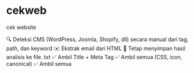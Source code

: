 # cekweb
cek website

🔍 Deteksi CMS (WordPress, Joomla, Shopify, dll) secara manual dari tag, path, dan keyword
✉️ Ekstrak email dari HTML
💾 Tetap menyimpan hasil analisis ke file .txt
✅ Ambil Title + Meta Tag
✅ Ambil semua <link> (CSS, icon, canonical)
✅ Ambil semua <script> (JavaScript)
✅ Ambil favicon otomatis (jika ada)
✅ Ambil isi robots.txt
✅ Cek jika ada error page tersembunyi dalam HTML (500, 403, SQL error, PHP error, dll)
✅ Deteksi pesan MySQL error atau path disclosure
✅ Scan teks HTML dan komentar untuk petunjuk debug info, seperti stack trace atau file path

Langkah awal
pip install requests beautifulsoup4

jalankan script 
example : python3 cekweb.py
masukan url : https://example.com
